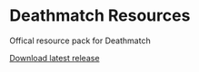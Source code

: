 # Deathmatch Resources
Offical resource pack for Deathmatch

[Download latest release](https://github.com/TotallyLemon/Deathmatch-Resources/releases/latest/download/Deathmatch.Resources.zip)
